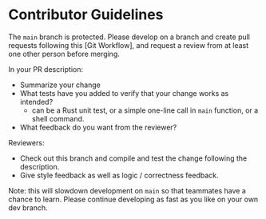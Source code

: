 # Contributor Guidelines

The `main` branch is protected. Please develop on a branch and create pull requests following this [Git Workflow],
and request a review from at least one other person before merging.

In your PR description:
* Summarize your change
* What tests have you added to verify that your change works as intended?
  * can be a Rust unit test, or a simple one-line call in `main` function, or a shell command. 
* What feedback do you want from the reviewer?

Reviewers:
* Check out this branch and compile and test the change following the description.
* Give style feedback as well as logic / correctness feedback.

Note: this will slowdown development on `main` so that teammates have a chance to learn.
Please continue developing as fast as you like on your own dev branch.
